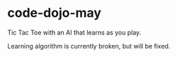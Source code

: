 # code-dojo-may
Tic Tac Toe with an AI that learns as you play. 

Learning algorithm is currently broken, but will be fixed.
